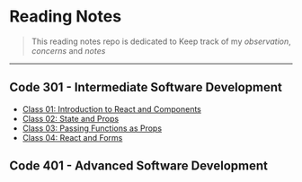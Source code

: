 # **Reading Notes**

> This reading notes repo is dedicated to Keep track of my _observation_, _concerns_ and _notes_

---

## **Code 301 - Intermediate Software Development**

- [Class 01: Introduction to React and Components](./Class01.md)
- [Class 02: State and Props](./Class02.md)
- [Class 03: Passing Functions as Props](./Class03.md)
- [Class 04: React and Forms](./Class04.md)

## **Code 401 - Advanced Software Development**
